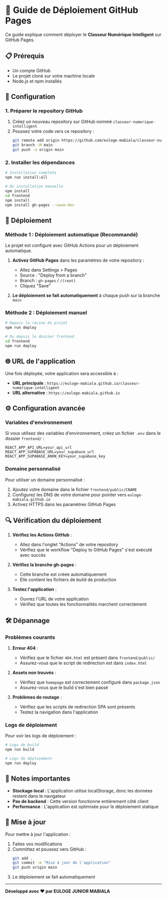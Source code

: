 # 🚀 Guide de Déploiement GitHub Pages

Ce guide explique comment déployer le **Classeur Numérique Intelligent** sur GitHub Pages.

## 📋 Prérequis

- Un compte GitHub
- Le projet cloné sur votre machine locale
- Node.js et npm installés

## 🔧 Configuration

### 1. Préparer le repository GitHub

1. Créez un nouveau repository sur GitHub nommé `classeur-numerique-intelligent`
2. Poussez votre code vers ce repository :
   ```bash
   git remote add origin https://github.com/euloge-mabiala/classeur-numerique-intelligent.git
   git branch -M main
   git push -u origin main
   ```

### 2. Installer les dépendances

```bash
# Installation complète
npm run install:all

# Ou installation manuelle
npm install
cd frontend
npm install
npm install gh-pages --save-dev
```

## 🚀 Déploiement

### Méthode 1 : Déploiement automatique (Recommandé)

Le projet est configuré avec GitHub Actions pour un déploiement automatique.

1. **Activez GitHub Pages** dans les paramètres de votre repository :
   - Allez dans Settings > Pages
   - Source : "Deploy from a branch"
   - Branch : `gh-pages` / `/(root)`
   - Cliquez "Save"

2. **Le déploiement se fait automatiquement** à chaque push sur la branche `main`

### Méthode 2 : Déploiement manuel

```bash
# Depuis la racine du projet
npm run deploy

# Ou depuis le dossier frontend
cd frontend
npm run deploy
```

## 🌐 URL de l'application

Une fois déployée, votre application sera accessible à :
- **URL principale** : `https://euloge-mabiala.github.io/classeur-numerique-intelligent`
- **URL alternative** : `https://euloge-mabiala.github.io`

## ⚙️ Configuration avancée

### Variables d'environnement

Si vous utilisez des variables d'environnement, créez un fichier `.env` dans le dossier `frontend/` :

```env
REACT_APP_API_URL=your_api_url
REACT_APP_SUPABASE_URL=your_supabase_url
REACT_APP_SUPABASE_ANON_KEY=your_supabase_key
```

### Domaine personnalisé

Pour utiliser un domaine personnalisé :

1. Ajoutez votre domaine dans le fichier `frontend/public/CNAME`
2. Configurez les DNS de votre domaine pour pointer vers `euloge-mabiala.github.io`
3. Activez HTTPS dans les paramètres GitHub Pages

## 🔍 Vérification du déploiement

1. **Vérifiez les Actions GitHub** :
   - Allez dans l'onglet "Actions" de votre repository
   - Vérifiez que le workflow "Deploy to GitHub Pages" s'est exécuté avec succès

2. **Vérifiez la branche gh-pages** :
   - Cette branche est créée automatiquement
   - Elle contient les fichiers de build de production

3. **Testez l'application** :
   - Ouvrez l'URL de votre application
   - Vérifiez que toutes les fonctionnalités marchent correctement

## 🛠️ Dépannage

### Problèmes courants

1. **Erreur 404** :
   - Vérifiez que le fichier `404.html` est présent dans `frontend/public/`
   - Assurez-vous que le script de redirection est dans `index.html`

2. **Assets non trouvés** :
   - Vérifiez que `homepage` est correctement configuré dans `package.json`
   - Assurez-vous que le build s'est bien passé

3. **Problèmes de routage** :
   - Vérifiez que les scripts de redirection SPA sont présents
   - Testez la navigation dans l'application

### Logs de déploiement

Pour voir les logs de déploiement :
```bash
# Logs de build
npm run build

# Logs de déploiement
npm run deploy
```

## 📝 Notes importantes

- **Stockage local** : L'application utilise localStorage, donc les données restent dans le navigateur
- **Pas de backend** : Cette version fonctionne entièrement côté client
- **Performance** : L'application est optimisée pour le déploiement statique

## 🔄 Mise à jour

Pour mettre à jour l'application :

1. Faites vos modifications
2. Committez et poussez vers GitHub :
   ```bash
   git add .
   git commit -m "Mise à jour de l'application"
   git push origin main
   ```
3. Le déploiement se fait automatiquement

---

**Développé avec ❤️ par EULOGE JUNIOR MABIALA** 